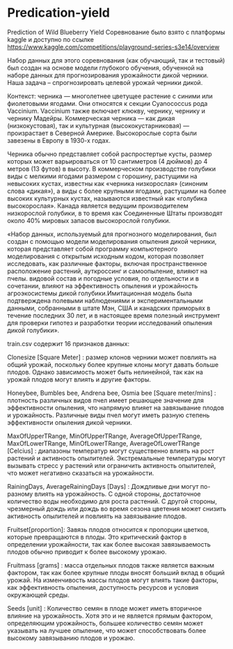 # Predication-yield
Prediction of Wild Blueberry Yield
Соревнование было взято с платформы kaggle и доступно по ссылке
https://www.kaggle.com/competitions/playground-series-s3e14/overview


Набор данных для этого соревнования (как обучающий, так и тестовый) был создан на основе модели глубокого обучения, обученной на наборе данных для прогнозирования урожайности дикой черники. Наша задача – спрогнозировать целевой урожай черники дикой.

Контекст: черника — многолетнее цветущее растение с синими или фиолетовыми ягодами. Они относятся к секции Cyanococcus рода Vaccinium. Vaccinium также включает клюкву, чернику, чернику и чернику Мадейры. Коммерческая черника — как дикая (низкокустовая), так и культурная (высококустарниковая) — произрастает в Северной Америке. Высокорослые сорта были завезены в Европу в 1930-х годах.

Черника обычно представляет собой распростертые кусты, размер которых может варьироваться от 10 сантиметров (4 дюймов) до 4 метров (13 футов) в высоту. В коммерческом производстве голубики виды с мелкими ягодами размером с горошину, растущими на невысоких кустах, известны как «черника низкорослая» (синоним слова «дикая»), а виды с более крупными ягодами, растущими на более высоких культурных кустах, называются известный как «голубика высокорослая». Канада является ведущим производителем низкорослой голубики, в то время как Соединенные Штаты производят около 40% мировых запасов высокорослой голубики.

«Набор данных, используемый для прогнозного моделирования, был создан с помощью модели моделирования опыления дикой черники, которая представляет собой программу компьютерного моделирования с открытым исходным кодом, которая позволяет исследовать, как различные факторы, включая пространственное расположение растений, ауткроссинг и самоопыление, влияют на пчелы. видовой состав и погодные условия, по отдельности и в сочетании, влияют на эффективность опыления и урожайность агроэкосистемы дикой голубики.Имитационная модель была подтверждена полевыми наблюдениями и экспериментальными данными, собранными в штате Мэн, США и канадских приморьях в течение последних 30 лет, и в настоящее время полезный инструмент для проверки гипотез и разработки теории исследований опыления дикой голубики».


train.csv содержит 16 признаков данных:

Clonesize [Square Meter] : размер клонов черники может повлиять на общий урожай, поскольку более крупные клоны могут давать больше плодов. Однако зависимость может быть нелинейной, так как на урожай плодов могут влиять и другие факторы.

Honeybee, Bumbles bee, Andrena bee, Osmia bee [Square meter/mins] : плотность различных видов пчел имеет решающее значение для эффективности опыления, что напрямую влияет на завязывание плодов и урожайность. Различные виды пчел могут иметь разную степень эффективности опыления дикой черники.

MaxOfUpperTRange, MinOfUpperTRange, AverageOfUpperTRange, MaxOfLowerTRange, MinOfLowerTRange, AverageOfLowerTRange [Celcius] : диапазоны температур могут существенно влиять на рост растений и активность опылителей. Экстремальные температуры могут вызывать стресс у растений или ограничить активность опылителей, что может негативно сказаться на урожайности.

RainingDays, AverageRainingDays [Days] : Дождливые дни могут по-разному влиять на урожайность. С одной стороны, достаточное количество воды необходимо для роста растений. С другой стороны, чрезмерный дождь или дождь во время сезона цветения может снизить активность опылителей и повлиять на завязывание плодов.

Fruitset[proportion]: Завязь плодов относится к пропорции цветков, которые превращаются в плоды. Это критический фактор в определении урожайности, так как более высокая завязываемость плодов обычно приводит к более высокому урожаю.

Fruitmass [grams] : масса отдельных плодов также является важным фактором, так как более крупные плоды вносят больший вклад в общий урожай. На изменчивость массы плодов могут влиять такие факторы, как эффективность опыления, доступность ресурсов и условия окружающей среды.

Seeds [unit] : Количество семян в плоде может иметь вторичное влияние на урожайность. Хотя это и не является прямым фактором, определяющим урожайность, большее количество семян может указывать на лучшее опыление, что может способствовать более высокому завязыванию плодов и урожаю.
